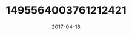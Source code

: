 ---
title: "1495564003761212421"
cover: "2017-04-18 18.45.44 1495564003761212421_46248401"
photo: "2017-04-18 18.45.44 1495564003761212421_46248401"
date: "2017-04-18"
type: "photo"
---
